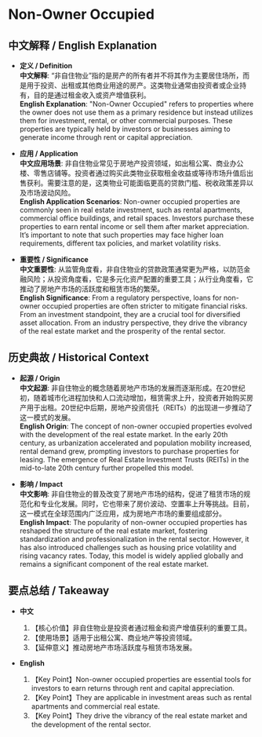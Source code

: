 # Non-Owner Occupied

## 中文解释 / English Explanation

* **定义 / Definition**  
  **中文解释**: “非自住物业”指的是房产的所有者并不将其作为主要居住场所，而是用于投资、出租或其他商业用途的房产。这类物业通常由投资者或企业持有，目的是通过租金收入或资产增值获利。  
  **English Explanation**: "Non-Owner Occupied" refers to properties where the owner does not use them as a primary residence but instead utilizes them for investment, rental, or other commercial purposes. These properties are typically held by investors or businesses aiming to generate income through rent or capital appreciation.

* **应用 / Application**  
  **中文应用场景**: 非自住物业常见于房地产投资领域，如出租公寓、商业办公楼、零售店铺等。投资者通过购买此类物业获取租金收益或等待市场升值后出售获利。需要注意的是，这类物业可能面临更高的贷款门槛、税收政策差异以及市场波动风险。  
  **English Application Scenarios**: Non-owner occupied properties are commonly seen in real estate investment, such as rental apartments, commercial office buildings, and retail spaces. Investors purchase these properties to earn rental income or sell them after market appreciation. It’s important to note that such properties may face higher loan requirements, different tax policies, and market volatility risks.

* **重要性 / Significance**  
  **中文重要性**: 从监管角度看，非自住物业的贷款政策通常更为严格，以防范金融风险；从投资角度看，它是多元化资产配置的重要工具；从行业角度看，它推动了房地产市场的活跃度和租赁市场的繁荣。  
  **English Significance**: From a regulatory perspective, loans for non-owner occupied properties are often stricter to mitigate financial risks. From an investment standpoint, they are a crucial tool for diversified asset allocation. From an industry perspective, they drive the vibrancy of the real estate market and the prosperity of the rental sector.

## 历史典故 / Historical Context

* **起源 / Origin**  
  **中文起源**: 非自住物业的概念随着房地产市场的发展而逐渐形成。在20世纪初，随着城市化进程加快和人口流动增加，租赁需求上升，投资者开始购买房产用于出租。20世纪中后期，房地产投资信托（REITs）的出现进一步推动了这一模式的发展。  
  **English Origin**: The concept of non-owner occupied properties evolved with the development of the real estate market. In the early 20th century, as urbanization accelerated and population mobility increased, rental demand grew, prompting investors to purchase properties for leasing. The emergence of Real Estate Investment Trusts (REITs) in the mid-to-late 20th century further propelled this model.

* **影响 / Impact**  
  **中文影响**: 非自住物业的普及改变了房地产市场的结构，促进了租赁市场的规范化和专业化发展。同时，它也带来了房价波动、空置率上升等挑战。目前，这一模式在全球范围内广泛应用，成为房地产市场的重要组成部分。  
  **English Impact**: The popularity of non-owner occupied properties has reshaped the structure of the real estate market, fostering standardization and professionalization in the rental sector. However, it has also introduced challenges such as housing price volatility and rising vacancy rates. Today, this model is widely applied globally and remains a significant component of the real estate market.

## 要点总结 / Takeaway

* **中文**  
  1. 【核心价值】非自住物业是投资者通过租金和资产增值获利的重要工具。
  2. 【使用场景】适用于出租公寓、商业地产等投资领域。
  3. 【延伸意义】推动房地产市场活跃度与租赁市场发展。

* **English**  
  1. 【Key Point】Non-owner occupied properties are essential tools for investors to earn returns through rent and capital appreciation.
  2. 【Key Point】They are applicable in investment areas such as rental apartments and commercial real estate.
  3. 【Key Point】They drive the vibrancy of the real estate market and the development of the rental sector.
